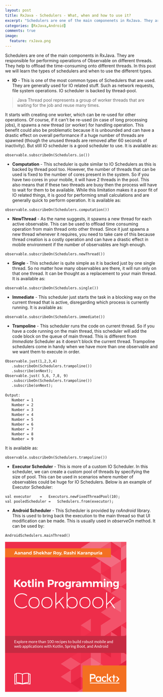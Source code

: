 ```yaml
---
layout: post
title: RxJava - Schedulers - What, when and how to use it?
excerpt: "Schedulers are one of the main componenets in RxJava. They are responsible for performing operations of Observable on different threads."
categories: [RxJava,Android]
comments: true
image:
  feature: rxJava.png
---
```

Schedulers are one of the main components in RxJava. They are responsible for performing operations of Observable on different threads. They help to offload the time-consuming onto different threads.
In this post we will learn the types of schedulers and when to use the different types.

* **IO** - This is one of the most common types of Schedulers that are used. They are generally used for IO related stuff. Such as network requests, file system operations.
IO scheduler is backed by thread-pool.
>Java Thread pool represents a group of worker threads that are waiting for the job and reuse many times.

  It starts with creating one worker, which can be re-used for other operations. Of course, if it can't be re-used (in case of long processing jobs), it spawns a new thread (or worker) for handling operation.
  This benefit could also be problematic because it is unbounded and can have a drastic effect on overall performance if a huge number of threads are spawned (though the unused threads are removed after 60 seconds of inactivity). But still IO scheduler is a good scheduler to use. It is available as:
  ```
  observable.subscribeOn(Schedulers.io())
  ```

* **Computation** -  This scheduler is quite similar to IO Schedulers as this is backed by thread pool too. However, the number of threads that can be used is fixed to the number of cores present in the system. So if you have two cores in your mobile, it will have 2 threads in the pool. This also means that if these two threads are busy then the process will have to wait for them to be available. While this limitation makes it a poor fit of IO related things, it is good for performing small calculations and are generally quick to perform operation. It is available as:
```
observable.subscribeOn(Schedulers.computation())
```

* **NewThread** - As the name suggests, it spawns a new thread for each active observable. This can be used to offload time consuming operation from main thread onto other thread. Since it just spawns a new thread whenever it requires, you need to take care of this because thread creation is a costly operation and can have a drastic effect in mobile environment if the number of observables are high enough.

 ```
 observable.subscribeOn(Schedulers.newThread())
 ```

* **Single** - This scheduler is quite simple as it is backed just by one single thread. So no matter how many observables are there, it will run only on that one thread. It can be thought as a replacement to your main thread. It is available as:
```
observable.subscribeOn(Schedulers.single())
```

* **Immediate** - This scheduler just starts the task in a blocking way on the current thread that is active, disregarding which process is currently running. It is available as:
```
observable.subscribeOn(Schedulers.immediate())
```


* **Trampoline** - This scheduler runs the code on current thread. So if you have a code running on the main thread, this scheduler will add the code block on the queue of main thread. This is different from *Immediate* Scheduler as it doesn't block the current thread. Trampoline schedulers come in handy when we have more than one observable and we want them to execute in order.

 ```
 Observable.just(1,2,3,4)
    .subscribeOn(Schedulers.trampoline())
    .subscribe(onNext);
 Observable.just( 5,6, 7,8, 9)
    .subscribeOn(Schedulers.trampoline())
    .subscribe(onNext);

 Output:
    Number = 1
    Number = 2
    Number = 3
    Number = 4
    Number = 5
    Number = 6
    Number = 7
    Number = 8
    Number = 9
 ```

 It is available as:
```
observable.subscribeOn(Schedulers.trampoline())
```

* **Executor Scheduler** - This is more of a custom IO Scheduler. In this scheduler, we can create a custom pool of threads by specifying the size of pool. This can be used in scenarios where number of observables could be huge for IO Schedulers. Below is an example of Executor Scheduler:
```
val	executor	=	Executors.newFixedThreadPool(10);
val	pooledScheduler	=	Schedulers.from(executor);
```

* **Android Scheduler** - This Scheduler is provided by *rxAndroid* library. This is used to bring back the execution to the main thread so that UI modification can be made. This is usually used in *observeOn* method. It can be used by:
```
AndroidSchedulers.mainThread()
```

<a href="https://www.packtpub.com/application-development/kotlin-programming-cookbook">
  <img src="/img/cookbook.png"/>
</a>

